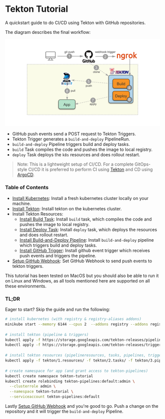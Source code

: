 # Tekton Tutorial

A quickstart guide to do CI/CD using Tekton with GitHub repositories.

The diagram describes the final workflow:

![workflow](assets/workflow.png)

* GitHub push events send a POST request to Tekton Triggers.
* Tekton Trigger generates a `build-and-deploy` PipelineRun.
* `build-and-deploy` Pipeline triggers build and deploy tasks.
* `build` Task compiles the code and pushes the image to local registry.
* `deploy` Task deploys the `k8s` resources and does rollout restart.

> Note: This is a lightweight setup of CI/CD. For a complete GitOps-style CI/CD it is preferred to perform CI using [Tekton] and CD using [ArgoCD].

[Tekton]: https://tekton.dev/
[ArgoCD]: https://argoproj.github.io/argo-cd/core_concepts/

### Table of Contents

* [Install Kubernetes]: Install a fresh kubernetes cluster locally on your machine.
* [Install Tekton]: Install tekton on the kubernetes cluster.
* Install Tekton Resources:
  * [Install Build Task]: Install `build` task, which compiles the code and pushes the image to local registry.
  * [Install Deploy Task]: Install `deploy` task, which deploys the resources and does rollout restart.
  * [Install Build-and-Deploy Pipeline]: Install `build-and-deploy` pipeline which triggers build and deploy tasks.
  * [Install GitHub Trigger]: Install github event trigger which receives push events and triggers the pipeline.
* [Setup GitHub Webhook]: Set GitHub Webhook to send push events to tekton triggers.

[Install Kubernetes]: docs/1.install-kubernetes.md
[Install Tekton]: docs/2.install-tekton.md
[Install Build Task]: docs/3.install-build-task.md
[Install Deploy Task]: docs/4.install-deploy-task.md
[Install Build-and-Deploy Pipeline]: docs/5.install-build-and-deploy-pipeline.md
[Install GitHub Trigger]: docs/6.install-github-trigger.md
[Setup GitHub Webhook]: docs/7.setup-github-webhook.md

This tutorial has been tested on MacOS but you should also be able to run it on Linux and Windows, as all tools mentioned here are supported on all these environments.

### TL;DR

Eager to start? Skip the guide and run the following:

```sh
# install kubernetes (with registry & registry-aliases addons)
minikube start --memory 6144 --cpus 2  --addons registry --addons registry-aliases

# install tekton (pipeline & triggers)
kubectl apply -f https://storage.googleapis.com/tekton-releases/pipeline/previous/v0.20.1/release.yaml
kubectl apply -f https://storage.googleapis.com/tekton-releases/triggers/previous/v0.11.1/release.yaml

# install tekton resources (pipelineresources, tasks, pipelines, triggers)
kubectl apply -f tekton/1.resources/ -f tekton/2.tasks/ -f tekton/3.pipelines -f tekton/4.triggers -n tekton-pipelines

# create namespace for app (and grant access to tekton-pipelines)
kubectl create namespace tekton-tutorial
kubectl create rolebinding tekton-pipelines:default:admin \
  --clusterrole admin \
  --namespace tekton-tutorial \
  --serviceaccount tekton-pipelines:default
```

Lastly [Setup GitHub Webhook] and you're good to go. Push a change on the repository and it will trigger the `build-and-deploy` Pipeline.

